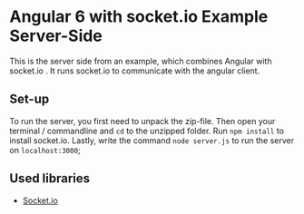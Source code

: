 # Angular 6 with socket.io Example Server-Side

This is the server side from an example, which combines Angular with socket.io . It runs socket.io to communicate with the angular client.

## Set-up

To run the server, you first need to unpack the zip-file. Then open your terminal / commandline and `cd` to the unzipped folder. Run `npm install` to install socket.io. Lastly, write the command `node server.js` to run the server on `localhost:3000`;

## Used libraries

* [Socket.io](https://socket.io/)